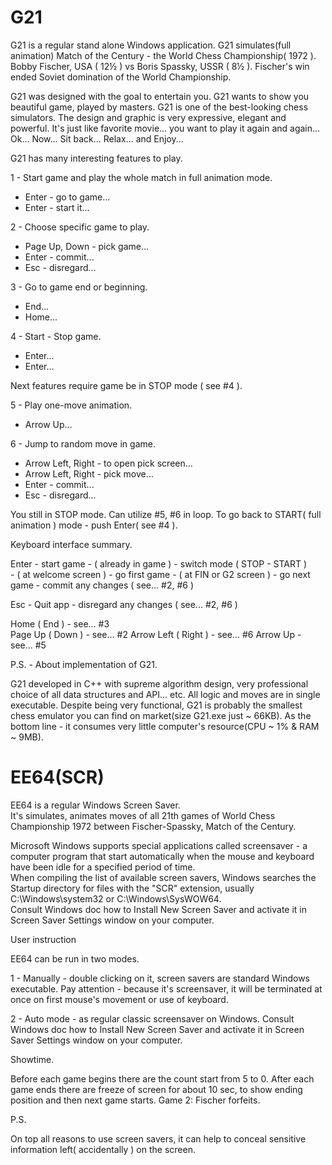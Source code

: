 # G21

G21 is a regular stand alone Windows application. 
G21 simulates(full animation) Match of the Century - the World Chess Championship( 1972 ). 
Bobby Fischer, USA ( 12½ ) vs Boris Spassky, USSR ( 8½ ). 
Fischer's win ended Soviet domination of the World Championship.

G21 was designed with the goal to entertain you.
G21 wants to show you beautiful game, played by masters.
G21 is one of the best-looking chess simulators.
The design and graphic is very expressive, elegant and powerful.
It's just like favorite movie... you want to play it again and again...
Ok... Now... 
Sit back... Relax... and Enjoy...

G21 has many interesting features to play.

1 - Start game and play the whole match in full animation mode.
   - Enter - go to game...
   - Enter - start it...

2 - Choose specific game to play. 
   - Page Up, Down - pick game...
   - Enter - commit...
   - Esc - disregard...

3 - Go to game end or beginning.
   - End...
   - Home...   

4 - Start - Stop game. 
   - Enter...
   - Enter...

Next features require game be in STOP mode ( see #4 ).

5 - Play one-move animation. 
   - Arrow Up... 
  
6 - Jump to random move in game.
   - Arrow Left, Right - to open pick screen...
   - Arrow Left, Right - pick move...
   - Enter - commit...
   - Esc - disregard...

You still in STOP mode.
Can utilize #5, #6 in loop. 
To go back to START( full animation ) mode - push Enter( see #4 ). 
                 
Keyboard interface summary.

Enter - start game
        - ( already in game ) - switch mode ( STOP - START )   
        - ( at welcome screen ) - go first game
        - ( at FIN or G2 screen ) - go next game
        - commit any changes ( see... #2, #6 )
 
Esc - Quit app
      - disregard any changes ( see... #2, #6 )

Home ( End ) - see... #3  
Page Up ( Down ) -  see... #2
Arrow Left ( Right )  -  see... #6
Arrow Up    -  see... #5

P.S. - About implementation of G21.

G21 developed in C++ with supreme algorithm design, very professional choice of all data structures and API... etc.
All logic and moves are in single executable. 
Despite being very functional, G21 is probably the smallest chess emulator you can find on market(size G21.exe just ~ 66KB).
As the bottom line - it consumes very little computer's resource(CPU ~ 1% & RAM ~ 9MB).

# EE64(SCR)

EE64 is a regular Windows Screen Saver.  
It's simulates, animates moves of all 21th games of World Chess Championship 1972 between Fischer-Spassky, Match of the Century.

Microsoft Windows supports special applications called screensaver - a computer program that start automatically when the mouse and keyboard have been idle
for a specified period of time.  
When compiling the list of available screen savers, Windows searches the Startup directory for files with the "SCR" extension, usually C:\Windows\system32 
or C:\Windows\SysWOW64.  
Consult Windows doc how to Install New Screen Saver and activate it in Screen Saver Settings window on your computer.

User instruction

EE64 can be run in two modes.

1 - Manually - double clicking on it, screen savers are standard Windows executable.   Pay attention - because it's screensaver, it will be terminated at         once on first mouse's movement or use of keyboard.

2 - Auto mode - as regular classic screensaver on Windows.   Consult Windows doc how to Install New Screen Saver and activate it in Screen Saver Settings         window on your computer.  
      
Showtime.

Before each game begins there are the count start from 5 to 0.   After each game ends there are freeze of screen for about 10 sec, to show ending position and then next game starts.   Game 2: Fischer forfeits.

P.S.

On top all reasons to use screen savers, it can help to conceal sensitive information left( accidentally ) on the screen.
